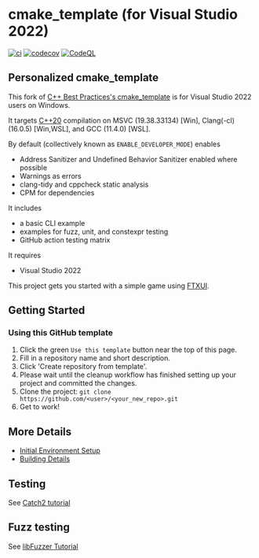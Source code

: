 # cmake_template (for Visual Studio 2022)

[![ci](https://github.com/cblck/cmake_template/actions/workflows/ci.yml/badge.svg)](https://github.com/cblck/cmake_template/actions/workflows/ci.yml)
[![codecov](https://codecov.io/gh/cblck/cmake_template/branch/main/graph/badge.svg)](https://codecov.io/gh/cblck/cmake_template)
[![CodeQL](https://github.com/cblck/cmake_template/actions/workflows/codeql-analysis.yml/badge.svg)](https://github.com/cblck/cmake_template/actions/workflows/codeql-analysis.yml)

## Personalized cmake_template

This fork of [C++ Best Practices's cmake_template](https://github.com/cpp-best-practices/cmake_template) is for Visual Studio 2022 users on Windows.

It targets [C++20](https://en.cppreference.com/w/cpp/compiler_support) compilation on MSVC (19.38.33134) [Win], Clang(-cl) (16.0.5) [Win,WSL], and GCC (11.4.0) [WSL].

By default (collectively known as `ENABLE_DEVELOPER_MODE`) enables
 * Address Sanitizer and Undefined Behavior Sanitizer enabled where possible
 * Warnings as errors
 * clang-tidy and cppcheck static analysis
 * CPM for dependencies

It includes
 * a basic CLI example
 * examples for fuzz, unit, and constexpr testing
 * GitHub action testing matrix

It requires
 * Visual Studio 2022

This project gets you started with a simple game using [FTXUI](https://github.com/ArthurSonzogni/FTXUI).


## Getting Started

### Using this GitHub template
1. Click the green `Use this template` button near the top of this page.
1. Fill in a repository name and short description.
1. Click 'Create repository from template'.
1. Please wait until the cleanup workflow has finished setting up your project and committed the changes.
1. Clone the project: `git clone https://github.com/<user>/<your_new_repo>.git`
1. Get to work!

## More Details
 * [Initial Environment Setup](README_dependencies.md)
 * [Building Details](README_building.md)

## Testing
See [Catch2 tutorial](https://github.com/catchorg/Catch2/blob/master/docs/tutorial.md)

## Fuzz testing
See [libFuzzer Tutorial](https://github.com/google/fuzzing/blob/master/tutorial/libFuzzerTutorial.md)

